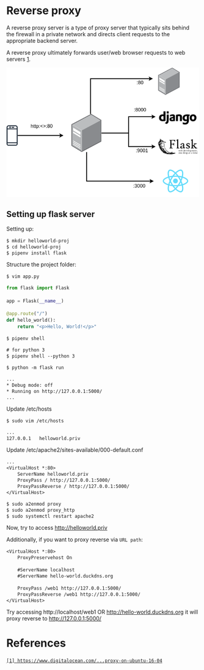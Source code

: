 # Reverse proxy
A reverse proxy server is a type of proxy server that typically sits behind the firewall in a private network and directs client requests to the appropriate backend server.

A reverse proxy ultimately forwards user/web browser requests to web servers [1](https://www.nginx.com/resources/glossary/reverse-proxy-server/#:~:text=A%20reverse%20proxy%20server%20is,traffic%20between%20clients%20and%20servers.).

![reverse proxy](./images/reverse-proxy.drawio.png)
<!-- <img src="images/reverse-proxy.drawio.png" alt="reverse proxy" width="150" height="200" /> -->

## Setting up flask server
Setting up:
```
$ mkdir helloworld-proj
$ cd helloworld-proj
$ pipenv install flask
```
Structure the project folder:
```
$ vim app.py
```
```python
from flask import Flask

app = Flask(__name__)

@app.route("/")
def hello_world():
    return "<p>Hello, World!</p>"
```

```
$ pipenv shell
```

```
# for python 3
$ pipenv shell --python 3
```

```
$ python -m flask run
```
```
...
* Debug mode: off
* Running on http://127.0.0.1:5000/
...
```

Update /etc/hosts
```
$ sudo vim /etc/hosts
```
```
...
127.0.0.1   helloworld.priv
```

Update /etc/apache2/sites-available/000-default.conf
```
...
<VirtualHost *:80>
    ServerName helloworld.priv
    ProxyPass / http://127.0.0.1:5000/
    ProxyPassReverse / http://127.0.0.1:5000/
</VirtualHost>
```
```
$ sudo a2enmod proxy
$ sudo a2enmod proxy_http
$ sudo systemctl restart apache2
```

Now, try to access http://helloworld.priv

Additionally, if you want to proxy reverse via `URL path`:
```
<VirtualHost *:80>
    ProxyPreservehost On

    #ServerName localhost
    #ServerName hello-world.duckdns.org

    ProxyPass /web1 http://127.0.0.1:5000/
    ProxyPassReverse /web1 http://127.0.0.1:5000/
</VirtualHost>
```
Try accessing http://localhost/web1 OR http://hello-world.duckdns.org it will proxy reverse to http://127.0.0.1:5000/

# References
[`[1] https://www.digitalocean.com/...proxy-on-ubuntu-16-04`](https://www.digitalocean.com/community/tutorials/how-to-use-apache-as-a-reverse-proxy-with-mod_proxy-on-ubuntu-16-04)
